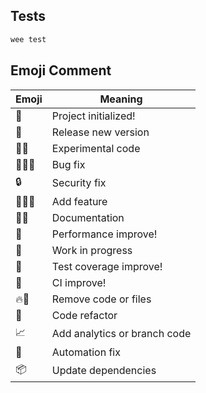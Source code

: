 ## Tests

```bash
wee test
```

## Emoji Comment

| Emoji  | Meaning                      |  
|--------|------------------------------|  
| 🎂     | Project initialized!         |  
| 🎉     | Release new version          |  
| 🧪🔮   | Experimental code            |   
| 🔧🐛🐞 | Bug fix                      |  
| 🔒     | Security fix                 |  
| 🐣🐤🐥 | Add feature                  |  
| 📝🎀   | Documentation                |  
| 🚀     | Performance improve!         |  
| 🚧     | Work in progress             |  
| 🚨     | Test coverage improve!       |  
| 🚥     | CI improve!                  |  
| 🔥🧨   | Remove code or files         |
| 🧹     | Code refactor                |
| 📈     | Add analytics or branch code |
| 🤖     | Automation fix               |
| 📦     | Update dependencies          |
